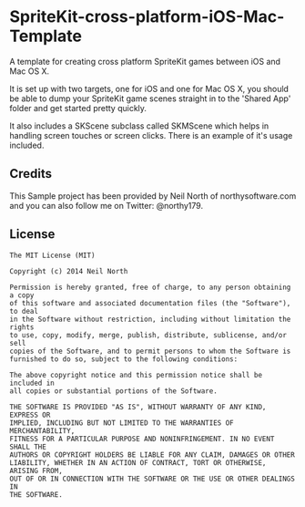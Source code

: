 SpriteKit-cross-platform-iOS-Mac-Template
=========================================

A template for creating cross platform SpriteKit games between iOS and Mac OS X.

It is set up with two targets, one for iOS and one for Mac OS X, you should be able to dump your SpriteKit game scenes straight in to the 'Shared App' folder and get started pretty quickly.

It also includes a SKScene subclass called SKMScene which helps in handling screen touches or screen clicks. There is an example of it's usage included.

## Credits

This Sample project has been provided by Neil North of northysoftware.com and you can also follow me on Twitter: @northy179.

## License

    The MIT License (MIT)

    Copyright (c) 2014 Neil North

    Permission is hereby granted, free of charge, to any person obtaining a copy
    of this software and associated documentation files (the "Software"), to deal
    in the Software without restriction, including without limitation the rights
    to use, copy, modify, merge, publish, distribute, sublicense, and/or sell
    copies of the Software, and to permit persons to whom the Software is
    furnished to do so, subject to the following conditions:

    The above copyright notice and this permission notice shall be included in
    all copies or substantial portions of the Software.

    THE SOFTWARE IS PROVIDED "AS IS", WITHOUT WARRANTY OF ANY KIND, EXPRESS OR
    IMPLIED, INCLUDING BUT NOT LIMITED TO THE WARRANTIES OF MERCHANTABILITY,
    FITNESS FOR A PARTICULAR PURPOSE AND NONINFRINGEMENT. IN NO EVENT SHALL THE
    AUTHORS OR COPYRIGHT HOLDERS BE LIABLE FOR ANY CLAIM, DAMAGES OR OTHER
    LIABILITY, WHETHER IN AN ACTION OF CONTRACT, TORT OR OTHERWISE, ARISING FROM,
    OUT OF OR IN CONNECTION WITH THE SOFTWARE OR THE USE OR OTHER DEALINGS IN
    THE SOFTWARE.
